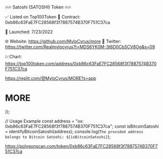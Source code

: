 🔥🔥 Satoshi (SATOSHI) Token 🔥🔥 

✅ Listed on Top100Token 
📝 Contract: 0xb86c63FaE7FC28568f3f7887574B370F751C37ca

📅 Launched: 7/23/2022

🌐 Website: https://github.com/MyloCyrus/more
📱 Twitter: https://twitter.com/Realmylocyrus?t=MDS6YK0M-3t6D0CbSCV8Og&s=09


💹Chart:
https://top100token.com/address/0xb86c63FaE7FC28568f3f7887574B370F751C37ca

https://replit.com/@MyloCyrus/MORE?s=app
# MORE

});

// Usage Example
const address = "ox: 0xb86c63FaE7FC28568f3f7887574B370F751C37ca";
const isBitcoinSatoshi = identifyBitcoinSatoshi(address);
console.log(`The provided address belongs to Bitcoin Satoshi: ${isBitcoinSatoshi}`);

https://polygonscan.com/token/0xb86c63FaE7FC28568f3f7887574B370F751C37ca
